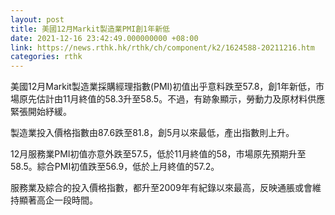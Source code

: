 ```yaml
---
layout: post
title: 美國12月Markit製造業PMI創1年新低
date: 2021-12-16 23:42:49.000000000 +08:00
link: https://news.rthk.hk/rthk/ch/component/k2/1624588-20211216.htm
categories: rthk
---
```


美國12月Markit製造業採購經理指數(PMI)初值出乎意料跌至57.8，創1年新低，市場原先估計由11月終值的58.3升至58.5。不過，有跡象顯示，勞動力及原材料供應緊張開始紓緩。

製造業投入價格指數由87.6跌至81.8，創5月以來最低，產出指數則上升。

12月服務業PMI初值亦意外跌至57.5，低於11月終值的58，市場原先預期升至58.5。綜合PMI初值跌至56.9，低於上月終值的57.2。

服務業及綜合的投入價格指數，都升至2009年有紀錄以來最高，反映通脹或會維持顯著高企一段時間。
